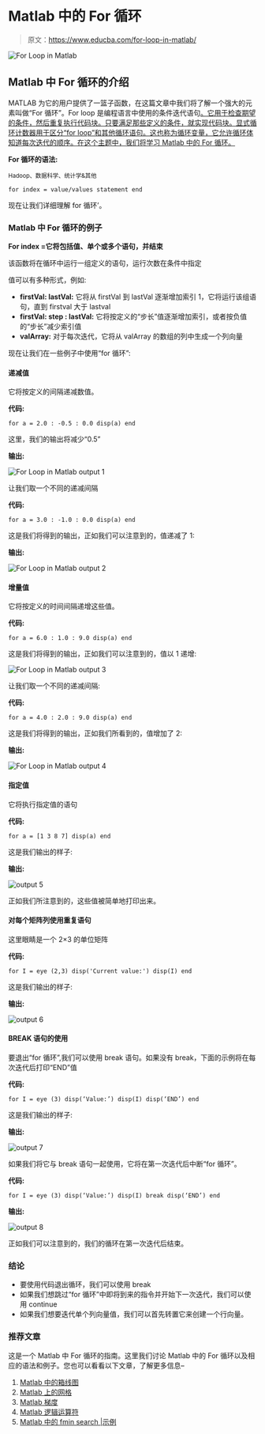 # Matlab 中的 For 循环

> 原文：<https://www.educba.com/for-loop-in-matlab/>

![For Loop in Matlab](img/a274e0e3a8c708e4320135e451768ba6.png)



## Matlab 中 For 循环的介绍

MATLAB 为它的用户提供了一篮子函数，在这篇文章中我们将了解一个强大的元素叫做“For 循环”。For loop 是编程语言中使用的条件迭代语句[。它用于检查期望的条件，然后重复执行代码块。只要满足那些定义的条件，就实现代码块。显式循环计数器用于区分“for loop”和其他循环语句。这也称为循环变量，它允许循环体知道每次迭代的顺序。在这个主题中，我们将学习 Matlab 中的 For 循环。](https://www.educba.com/best-programming-languages/)

**For 循环的语法:**

<small>Hadoop、数据科学、统计学&其他</small>

`for index = value/values
statement
end`

现在让我们详细理解 for 循环’。

### Matlab 中 For 循环的例子

**For index =它将包括值、单个或多个语句，并结束**

该函数将在循环中运行一组定义的语句，运行次数在条件中指定

值可以有多种形式，例如:

*   **firstVal: lastVal:** 它将从 firstVal 到 lastVal 逐渐增加索引 1，它将运行该组语句，直到 firstval 大于 lastval
*   **firstVal: step : lastVal:** 它将按定义的“步长”值逐渐增加索引，或者按负值的“步长”减少索引值
*   **valArray:** 对于每次迭代，它将从 valArray 的数组的列中生成一个列向量

现在让我们在一些例子中使用“for 循环”:

#### 递减值

它将按定义的间隔递减数值。

**代码:**

`for a = 2.0 : -0.5 : 0.0
disp(a)
end`

这里，我们的输出将减少“0.5”

**输出:**

![For Loop in Matlab output 1](img/72d3dfd95d8fe651307539ea1b2bced8.png)



让我们取一个不同的递减间隔

**代码:**

`for a = 3.0 : -1.0 : 0.0
disp(a)
end`

这是我们将得到的输出，正如我们可以注意到的，值递减了 1:

**输出:**

![For Loop in Matlab output 2](img/4b4e0c3b8b0de0320dd3156382d67c15.png)



#### 增量值

它将按定义的时间间隔递增这些值。

**代码:**

`for a = 6.0 : 1.0 : 9.0
disp(a)
end`

这是我们将得到的输出，正如我们可以注意到的，值以 1 递增:

![For Loop in Matlab output 3](img/c7a0d67d7973bfecb211ca019f19ed13.png)



让我们取一个不同的递减间隔:

**代码:**

`for a = 4.0 : 2.0 : 9.0
disp(a)
end`

这是我们将得到的输出，正如我们所看到的，值增加了 2:

**输出:**

![For Loop in Matlab output 4](img/c4fe21e3d02b133d3c107dd6004e8313.png)



#### 指定值

它将执行指定值的语句

**代码:**

`for a = [1 3 8 7] disp(a)
end`

这是我们输出的样子:

**输出:**

![output 5](img/7981002cc95ae6752f7b2521eeb9e978.png)



正如我们所注意到的，这些值被简单地打印出来。

#### 对每个矩阵列使用重复语句

这里眼睛是一个 2×3 的单位矩阵

**代码:**

`for I = eye (2,3)
disp('Current value:')
disp(I)
end`

这是我们输出的样子:

**输出:**

![output 6](img/2c4950c67c182a1465019247ff4d58cf.png)



#### BREAK 语句的使用

要退出“for 循环”,我们可以使用 break 语句。如果没有 break，下面的示例将在每次迭代后打印“END”值

**代码:**

`for I = eye (3)
disp(‘Value:’)
disp(I)
disp(‘END’)
end`

这是我们输出的样子:

**输出:**

![output 7](img/be1704a739e6c0afd939081da52ae6d5.png)



如果我们将它与 break 语句一起使用，它将在第一次迭代后中断“for 循环”。

**代码:**

`for I = eye (3)
disp(‘Value:’)
disp(I)
break
disp(‘END’)
end`

**输出:**

![output 8](img/d4fc0e0cf493daf104e190c2306ebf5e.png)



正如我们可以注意到的，我们的循环在第一次迭代后结束。

### 结论

*   要使用代码退出循环，我们可以使用 break
*   如果我们想跳过“for 循环”中即将到来的指令并开始下一次迭代，我们可以使用 continue
*   如果我们想要迭代单个列向量值，我们可以首先转置它来创建一个行向量。

### 推荐文章

这是一个 Matlab 中 For 循环的指南。这里我们讨论 Matlab 中的 For 循环以及相应的语法和例子。您也可以看看以下文章，了解更多信息–

1.  [Matlab 中的箱线图](https://www.educba.com/boxplot-in-matlab/)
2.  [Matlab 上的网格](https://www.educba.com/grid-on-matlab/)
3.  [Matlab 梯度](https://www.educba.com/matlab-gradient/)
4.  [Matlab 逻辑运算符](https://www.educba.com/matlab-logical-operators/)
5.  [Matlab 中的 fmin search |示例](https://www.educba.com/fminsearch-in-matlab/)





